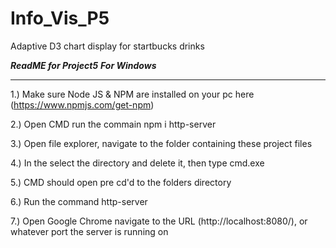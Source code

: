 # Info_Vis_P5
Adaptive D3 chart display for startbucks drinks

*******************************ReadME for Project5*******************************
***********************************For Windows***********************************
*********************************************************************************

1.) Make sure Node JS & NPM are installed on your pc here (https://www.npmjs.com/get-npm)

2.) Open CMD run the commain npm i http-server

3.) Open file explorer, navigate to the folder containing these project files

4.) In the select the directory and delete it, then type cmd.exe

5.) CMD should open pre cd'd to the folders directory

6.) Run the command http-server

7.) Open Google Chrome navigate to the URL (http://localhost:8080/), or whatever port the server is running on
